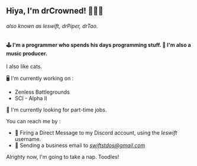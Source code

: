 ## Hiya, I'm drCrowned! 😶‍🌫️👑
###### also known as leswift, drPiper, drTao.

#### 🕹️ I'm a programmer who spends his days programming stuff. 🎵 I'm also a music producer.
I also like cats.

🖥️ I'm currently working on :
- Zenless Battlegrounds
- SCI - Alpha II

💼 I'm currently looking for part-time jobs.

You can reach me by :
- 💬 Firing a Direct Message to my Discord account, using the *leswift* username.
- 📨 Sending a business email to *swiftstdos@gmail.com*

Alrighty now, I'm going to take a nap. Toodles!
